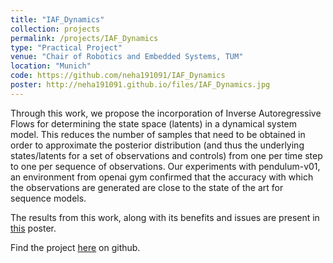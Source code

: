 ```yaml
---
title: "IAF_Dynamics"
collection: projects
permalink: /projects/IAF_Dynamics
type: "Practical Project"
venue: "Chair of Robotics and Embedded Systems, TUM"
location: "Munich"
code: https://github.com/neha191091/IAF_Dynamics
poster: http://neha191091.github.io/files/IAF_Dynamics.jpg
---
```


Through this work, we propose the incorporation of Inverse Autoregressive Flows
for determining the state space (latents) in a dynamical system model. 
This reduces the number of samples that need to be obtained in order to approximate 
the posterior distribution (and thus the underlying states/latents for a set of 
observations and controls) from one per time step to one per sequence of observations. 
Our experiments with pendulum-v01, an environment from openai gym confirmed that the 
accuracy with which the observations are generated are close to the state of the art 
for sequence models.


The results from this work, along with its benefits and issues are present in [this](https://github.com/neha191091/human-segmentation) poster.

Find the project [here](https://github.com/neha191091/IAF_Dynamics) on github.